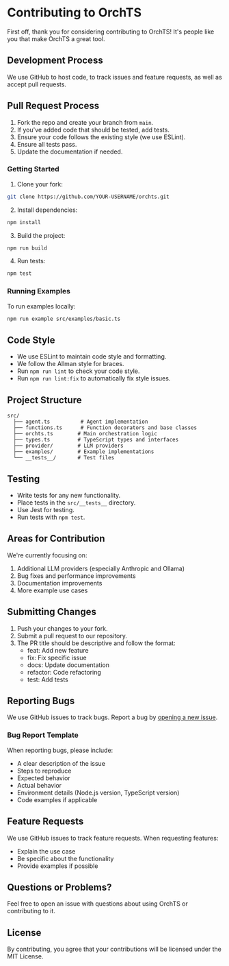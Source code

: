 # Contributing to OrchTS

First off, thank you for considering contributing to OrchTS! It's people like you that make OrchTS a great tool.

## Development Process

We use GitHub to host code, to track issues and feature requests, as well as accept pull requests.

## Pull Request Process

1. Fork the repo and create your branch from `main`.
2. If you've added code that should be tested, add tests.
3. Ensure your code follows the existing style (we use ESLint).
4. Ensure all tests pass.
5. Update the documentation if needed.

### Getting Started

1. Clone your fork:
```bash
git clone https://github.com/YOUR-USERNAME/orchts.git
```

2. Install dependencies:
```bash
npm install
```

3. Build the project:
```bash
npm run build
```

4. Run tests:
```bash
npm test
```

### Running Examples

To run examples locally:
```bash
npm run example src/examples/basic.ts
```

## Code Style

- We use ESLint to maintain code style and formatting.
- We follow the Allman style for braces.
- Run `npm run lint` to check your code style.
- Run `npm run lint:fix` to automatically fix style issues.

## Project Structure

```
src/
  ├── agent.ts          # Agent implementation
  ├── functions.ts      # Function decorators and base classes
  ├── orchts.ts        # Main orchestration logic
  ├── types.ts         # TypeScript types and interfaces
  ├── provider/        # LLM providers
  ├── examples/        # Example implementations
  └── __tests__/       # Test files
```

## Testing

- Write tests for any new functionality.
- Place tests in the `src/__tests__` directory.
- Use Jest for testing.
- Run tests with `npm test`.

## Areas for Contribution

We're currently focusing on:
1. Additional LLM providers (especially Anthropic and Ollama)
2. Bug fixes and performance improvements
3. Documentation improvements
4. More example use cases

## Submitting Changes

1. Push your changes to your fork.
2. Submit a pull request to our repository.
3. The PR title should be descriptive and follow the format:
   - feat: Add new feature
   - fix: Fix specific issue
   - docs: Update documentation
   - refactor: Code refactoring
   - test: Add tests

## Reporting Bugs

We use GitHub issues to track bugs. Report a bug by [opening a new issue](https://github.com/rdu/orchts/issues/new).

### Bug Report Template

When reporting bugs, please include:
- A clear description of the issue
- Steps to reproduce
- Expected behavior
- Actual behavior
- Environment details (Node.js version, TypeScript version)
- Code examples if applicable

## Feature Requests

We use GitHub issues to track feature requests. When requesting features:
- Explain the use case
- Be specific about the functionality
- Provide examples if possible

## Questions or Problems?

Feel free to open an issue with questions about using OrchTS or contributing to it.

## License

By contributing, you agree that your contributions will be licensed under the MIT License.
